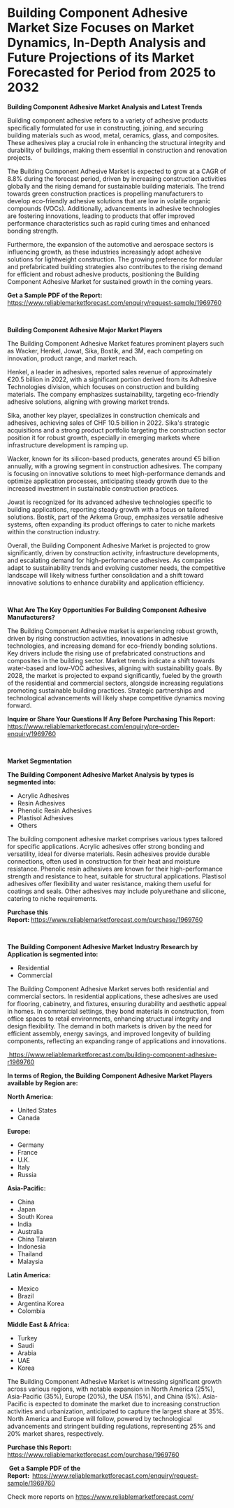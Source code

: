 <p><h1>Building Component Adhesive Market Size Focuses on Market Dynamics, In-Depth Analysis and Future Projections of its Market Forecasted for Period from 2025 to 2032</h1></p><p><strong>Building Component Adhesive Market Analysis and Latest Trends</strong></p>
<p><p>Building component adhesive refers to a variety of adhesive products specifically formulated for use in constructing, joining, and securing building materials such as wood, metal, ceramics, glass, and composites. These adhesives play a crucial role in enhancing the structural integrity and durability of buildings, making them essential in construction and renovation projects.</p><p>The Building Component Adhesive Market is expected to grow at a CAGR of 8.8% during the forecast period, driven by increasing construction activities globally and the rising demand for sustainable building materials. The trend towards green construction practices is propelling manufacturers to develop eco-friendly adhesive solutions that are low in volatile organic compounds (VOCs). Additionally, advancements in adhesive technologies are fostering innovations, leading to products that offer improved performance characteristics such as rapid curing times and enhanced bonding strength.</p><p>Furthermore, the expansion of the automotive and aerospace sectors is influencing growth, as these industries increasingly adopt adhesive solutions for lightweight construction. The growing preference for modular and prefabricated building strategies also contributes to the rising demand for efficient and robust adhesive products, positioning the Building Component Adhesive Market for sustained growth in the coming years.</p></p>
<p><strong>Get a Sample PDF of the Report:&nbsp;</strong> <a href="https://www.reliablemarketforecast.com/enquiry/request-sample/1969760?utm_campaign=2781&utm_medium=2&utm_source=Github&utm_content=ia&utm_term=03042025&utm_id=building-component-adhesive">https://www.reliablemarketforecast.com/enquiry/request-sample/1969760</a></p>
<p>&nbsp;</p>
<p><strong>Building Component Adhesive Major Market Players</strong></p>
<p><p>The Building Component Adhesive Market features prominent players such as Wacker, Henkel, Jowat, Sika, Bostik, and 3M, each competing on innovation, product range, and market reach. </p><p>Henkel, a leader in adhesives, reported sales revenue of approximately €20.5 billion in 2022, with a significant portion derived from its Adhesive Technologies division, which focuses on construction and building materials. The company emphasizes sustainability, targeting eco-friendly adhesive solutions, aligning with growing market trends.</p><p>Sika, another key player, specializes in construction chemicals and adhesives, achieving sales of CHF 10.5 billion in 2022. Sika's strategic acquisitions and a strong product portfolio targeting the construction sector position it for robust growth, especially in emerging markets where infrastructure development is ramping up.</p><p>Wacker, known for its silicon-based products, generates around €5 billion annually, with a growing segment in construction adhesives. The company is focusing on innovative solutions to meet high-performance demands and optimize application processes, anticipating steady growth due to the increased investment in sustainable construction practices.</p><p>Jowat is recognized for its advanced adhesive technologies specific to building applications, reporting steady growth with a focus on tailored solutions. Bostik, part of the Arkema Group, emphasizes versatile adhesive systems, often expanding its product offerings to cater to niche markets within the construction industry.</p><p>Overall, the Building Component Adhesive Market is projected to grow significantly, driven by construction activity, infrastructure developments, and escalating demand for high-performance adhesives. As companies adapt to sustainability trends and evolving customer needs, the competitive landscape will likely witness further consolidation and a shift toward innovative solutions to enhance durability and application efficiency.</p></p>
<p>&nbsp;</p>
<p><strong>What Are The Key Opportunities For Building Component Adhesive Manufacturers?</strong></p>
<p><p>The Building Component Adhesive market is experiencing robust growth, driven by rising construction activities, innovations in adhesive technologies, and increasing demand for eco-friendly bonding solutions. Key drivers include the rising use of prefabricated constructions and composites in the building sector. Market trends indicate a shift towards water-based and low-VOC adhesives, aligning with sustainability goals. By 2028, the market is projected to expand significantly, fueled by the growth of the residential and commercial sectors, alongside increasing regulations promoting sustainable building practices. Strategic partnerships and technological advancements will likely shape competitive dynamics moving forward.</p></p>
<p><strong>Inquire or Share Your Questions If Any Before Purchasing This Report:</strong> <a href="https://www.reliablemarketforecast.com/enquiry/pre-order-enquiry/1969760?utm_campaign=2781&utm_medium=2&utm_source=Github&utm_content=ia&utm_term=03042025&utm_id=building-component-adhesive">https://www.reliablemarketforecast.com/enquiry/pre-order-enquiry/1969760</a></p>
<p>&nbsp;</p>
<p><strong>Market Segmentation</strong></p>
<p><strong>The Building Component Adhesive Market Analysis by types is segmented into:</strong></p>
<p><ul><li>Acrylic Adhesives</li><li>Resin Adhesives</li><li>Phenolic Resin Adhesives</li><li>Plastisol Adhesives</li><li>Others</li></ul></p>
<p><p>The building component adhesive market comprises various types tailored for specific applications. Acrylic adhesives offer strong bonding and versatility, ideal for diverse materials. Resin adhesives provide durable connections, often used in construction for their heat and moisture resistance. Phenolic resin adhesives are known for their high-performance strength and resistance to heat, suitable for structural applications. Plastisol adhesives offer flexibility and water resistance, making them useful for coatings and seals. Other adhesives may include polyurethane and silicone, catering to niche requirements.</p></p>
<p><strong>Purchase this Report:&nbsp;</strong><a href="https://www.reliablemarketforecast.com/purchase/1969760?utm_campaign=2781&utm_medium=2&utm_source=Github&utm_content=ia&utm_term=03042025&utm_id=building-component-adhesive">https://www.reliablemarketforecast.com/purchase/1969760</a></p>
<p>&nbsp;</p>
<p><strong>The Building Component Adhesive Market Industry Research by Application is segmented into:</strong></p>
<p><ul><li>Residential</li><li>Commercial</li></ul></p>
<p><p>The Building Component Adhesive Market serves both residential and commercial sectors. In residential applications, these adhesives are used for flooring, cabinetry, and fixtures, ensuring durability and aesthetic appeal in homes. In commercial settings, they bond materials in construction, from office spaces to retail environments, enhancing structural integrity and design flexibility. The demand in both markets is driven by the need for efficient assembly, energy savings, and improved longevity of building components, reflecting an expanding range of applications and innovations.</p></p>
<p><a href="https://www.reliablemarketforecast.com/building-component-adhesive-r1969760?utm_campaign=2781&utm_medium=2&utm_source=Github&utm_content=ia&utm_term=03042025&utm_id=building-component-adhesive">&nbsp;https://www.reliablemarketforecast.com/building-component-adhesive-r1969760</a></p>
<p><strong>In terms of Region, the Building Component Adhesive Market Players available by Region are:</strong></p>
<p>
    <p> <strong> North America: </strong>
        <ul>
            <li>United States</li>
            <li>Canada</li>
        </ul>
        </p> 
    <p> <strong> Europe: </strong>
        <ul>
            <li>Germany</li>
            <li>France</li>
            <li>U.K.</li>
            <li>Italy</li>
            <li>Russia</li>
        </ul>
        </p> 
    <p> <strong> Asia-Pacific: </strong>
        <ul>
            <li>China</li>
            <li>Japan</li>
            <li>South Korea</li>
            <li>India</li>
            <li>Australia</li>
            <li>China Taiwan</li>
            <li>Indonesia</li>
            <li>Thailand</li>
            <li>Malaysia</li>
        </ul>
        </p> 
    <p> <strong> Latin America: </strong>
        <ul>
            <li>Mexico</li>
            <li>Brazil</li>
            <li>Argentina Korea</li>
            <li>Colombia</li>
        </ul>
        </p> 
    <p> <strong> Middle East & Africa: </strong>
        <ul>
            <li>Turkey</li>
            <li>Saudi</li>
            <li>Arabia</li>
            <li>UAE</li>
            <li>Korea</li>
        </ul>
    </p>
    </p>
<p><p>The Building Component Adhesive Market is witnessing significant growth across various regions, with notable expansion in North America (25%), Asia-Pacific (35%), Europe (20%), the USA (15%), and China (5%). Asia-Pacific is expected to dominate the market due to increasing construction activities and urbanization, anticipated to capture the largest share at 35%. North America and Europe will follow, powered by technological advancements and stringent building regulations, representing 25% and 20% market shares, respectively.</p></p>
<p><strong>Purchase this Report: </strong><a href="https://www.reliablemarketforecast.com/purchase/1969760?utm_campaign=2781&utm_medium=2&utm_source=Github&utm_content=ia&utm_term=03042025&utm_id=building-component-adhesive">https://www.reliablemarketforecast.com/purchase/1969760</a></p>
<p>&nbsp;<strong>Get a Sample PDF of the Report:&nbsp;&nbsp;</strong><a href="https://www.reliablemarketforecast.com/enquiry/request-sample/1969760?utm_campaign=2781&utm_medium=2&utm_source=Github&utm_content=ia&utm_term=03042025&utm_id=building-component-adhesive">https://www.reliablemarketforecast.com/enquiry/request-sample/1969760</a></p>
<p><strong></strong></p>
<p>Check more reports on <a href="https://www.reliablemarketforecast.com/?utm_campaign=2781&utm_medium=2&utm_source=Github&utm_content=ia&utm_term=03042025&utm_id=building-component-adhesive">https://www.reliablemarketforecast.com/</a></p>